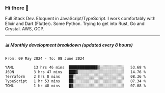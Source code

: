 ### Hi there 👋

Full Stack Dev. Eloquent in JavaScript/TypeScript. I work comfortably with Elixir and Dart (Flutter). Some Python. Trying to get into Rust, Go and Crystal. AWS, GCP.

***

##### 📊 Monthly development breakdown (updated every 8 hours)

<!--START_SECTION:waka-->

```txt
From: 09 May 2024 - To: 08 June 2024

YAML         13 hrs 46 mins  █████████████▒░░░░░░░░░░░   53.68 %
JSON         3 hrs 47 mins   ███▓░░░░░░░░░░░░░░░░░░░░░   14.76 %
Terraform    2 hrs 8 mins    ██░░░░░░░░░░░░░░░░░░░░░░░   08.36 %
TypeScript   1 hr 53 mins    ██░░░░░░░░░░░░░░░░░░░░░░░   07.34 %
TOML         1 hr 48 mins    █▓░░░░░░░░░░░░░░░░░░░░░░░   07.08 %
```

<!--END_SECTION:waka-->
